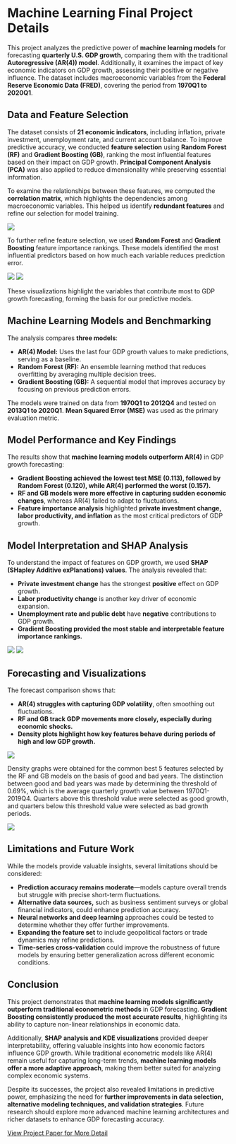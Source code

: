 # **Machine Learning Final Project Details**

This project analyzes the predictive power of **machine learning models** for forecasting **quarterly U.S. GDP growth**, comparing them with the traditional **Autoregressive (AR(4)) model**. Additionally, it examines the impact of key economic indicators on GDP growth, assessing their positive or negative influence. The dataset includes macroeconomic variables from the **Federal Reserve Economic Data (FRED)**, covering the period from **1970Q1 to 2020Q1**.

## **Data and Feature Selection**

The dataset consists of **21 economic indicators**, including inflation, private investment, unemployment rate, and current account balance. To improve predictive accuracy, we conducted **feature selection** using **Random Forest (RF)** and **Gradient Boosting (GB)**, ranking the most influential features based on their impact on GDP growth. **Principal Component Analysis (PCA)** was also applied to reduce dimensionality while preserving essential information.

To examine the relationships between these features, we computed the **correlation matrix**, which highlights the dependencies among macroeconomic variables. This helped us identify **redundant features** and refine our selection for model training.

<div class="img-container">
  <img src="images/ML/correlation_matrix.png" class="img-popup-large" onclick="showPopup(this.src)">
</div>

To further refine feature selection, we used **Random Forest** and **Gradient Boosting** feature importance rankings. These models identified the most influential predictors based on how much each variable reduces prediction error.

<div class="img-container">
  <img src="images/ML/Random Forest_feature_importance.png" class="img-popup-small" onclick="showPopup(this.src)">
  <img src="images/ML/Gradient Boosting_feature_importance.png" class="img-popup-small" onclick="showPopup(this.src)">
</div>

These visualizations highlight the variables that contribute most to GDP growth forecasting, forming the basis for our predictive models.

## **Machine Learning Models and Benchmarking**

The analysis compares **three models**:

- **AR(4) Model:** Uses the last four GDP growth values to make predictions, serving as a baseline.
- **Random Forest (RF):** An ensemble learning method that reduces overfitting by averaging multiple decision trees.
- **Gradient Boosting (GB):** A sequential model that improves accuracy by focusing on previous prediction errors.

The models were trained on data from **1970Q1 to 2012Q4** and tested on **2013Q1 to 2020Q1**. **Mean Squared Error (MSE)** was used as the primary evaluation metric.

## **Model Performance and Key Findings**

The results show that **machine learning models outperform AR(4)** in GDP growth forecasting:

- **Gradient Boosting achieved the lowest test MSE (0.113), followed by Random Forest (0.120), while AR(4) performed the worst (0.157).**
- **RF and GB models were more effective in capturing sudden economic changes**, whereas AR(4) failed to adapt to fluctuations.
- **Feature importance analysis** highlighted **private investment change, labor productivity, and inflation** as the most critical predictors of GDP growth.

## **Model Interpretation and SHAP Analysis**

To understand the impact of features on GDP growth, we used **SHAP (SHapley Additive exPlanations) values**. The analysis revealed that:

- **Private investment change** has the strongest **positive** effect on GDP growth.
- **Labor productivity change** is another key driver of economic expansion.
- **Unemployment rate and public debt** have **negative** contributions to GDP growth.
- **Gradient Boosting provided the most stable and interpretable feature importance rankings.**

<div class="img-container">
  <img src="images/ML/shap_summary_dot_RandomForest.png" class="img-popup-small" onclick="showPopup(this.src)">
  <img src="images/ML/shap_summary_dot_GradientBoosting.png" class="img-popup-small" onclick="showPopup(this.src)">
</div>

## **Forecasting and Visualizations**

The forecast comparison shows that:

- **AR(4) struggles with capturing GDP volatility**, often smoothing out fluctuations.
- **RF and GB track GDP movements more closely, especially during economic shocks.**
- **Density plots highlight how key features behave during periods of high and low GDP growth.**

<div class="img-container">
  <img src="images/ML/forecasted_vs_actual_multiple.png" class="img-popup-large" onclick="showPopup(this.src)">
</div>

Density graphs were obtained for the common best 5 features selected by the RF and GB models on the basis of good and bad years. The distinction between good and bad years was made by determining the threshold of 0.69%, which is the average quarterly growth value between 1970Q1-2019Q4. Quarters above this threshold value were selected as good growth, and quarters below this threshold value were selected as bad growth periods.

<div class="img-container">
  <img src="images/ML/kde_subplots_common_top6.png" class="img-popup-large" onclick="showPopup(this.src)">
</div>

## **Limitations and Future Work**

While the models provide valuable insights, several limitations should be considered:

- **Prediction accuracy remains moderate**—models capture overall trends but struggle with precise short-term fluctuations.
- **Alternative data sources,** such as business sentiment surveys or global financial indicators, could enhance prediction accuracy.
- **Neural networks and deep learning** approaches could be tested to determine whether they offer further improvements.
- **Expanding the feature set** to include geopolitical factors or trade dynamics may refine predictions.
- **Time-series cross-validation** could improve the robustness of future models by ensuring better generalization across different economic conditions.

## **Conclusion**

This project demonstrates that **machine learning models significantly outperform traditional econometric methods** in GDP forecasting. **Gradient Boosting consistently produced the most accurate results**, highlighting its ability to capture non-linear relationships in economic data. 

Additionally, **SHAP analysis and KDE visualizations** provided deeper interpretability, offering valuable insights into how economic factors influence GDP growth. While traditional econometric models like AR(4) remain useful for capturing long-term trends, **machine learning models offer a more adaptive approach**, making them better suited for analyzing complex economic systems.

Despite its successes, the project also revealed limitations in predictive power, emphasizing the need for **further improvements in data selection, alternative modeling techniques, and validation strategies**. Future research should explore more advanced machine learning architectures and richer datasets to enhance GDP forecasting accuracy.

[View Project Paper for More Detail](https://drive.google.com/file/d/1decAKDOtMaB4cRprLFqndsPNoqnHslRR/view?usp=sharing)
